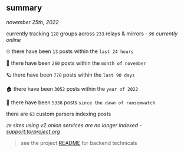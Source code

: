 
## summary
_november 25th, 2022_

currently tracking `128` groups across `233` relays & mirrors - _`96` currently online_

⏲ there have been `13` posts within the `last 24 hours`

🦈 there have been `260` posts within the `month of november`

🪐 there have been `770` posts within the `last 90 days`

🏚 there have been `3052` posts within the `year of 2022`

🦕 there have been `5338` posts `since the dawn of ransomwatch`

there are `63` custom parsers indexing posts

_`20` sites using v2 onion services are no longer indexed - [support.torproject.org](https://support.torproject.org/onionservices/v2-deprecation/)_

> see the project [README](https://github.com/joshhighet/ransomwatch#ransomwatch--) for backend technicals
